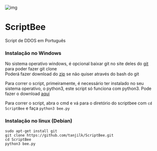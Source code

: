 ![img](https://raw.githubusercontent.com/tanjilk/ScriptBee/master/img/icon.ico)  
# ScriptBee  
Script de DDOS em Português  

### Instalação no Windows
No sistema operativo windows, é opcional baixar git no site deles do [git](https://git-scm.com/downloads) para poder fazer git clone  
Poderá fazer download do [zip](https://github.com/tanjilk/ScriptBee/archive/refs/heads/master.zip) se não quiser através do bash do git  

Para correr o script, primeiramente, é necessário ter instalado no seu sistema operativo, o python3, este script só funciona com python3. Pode fazer o download [aqui](https://www.python.org/downloads/)

Para correr o script, abra o cmd e vá para o diretório do scriptbee com `cd ScriptBee` e faça `python3 bee.py`
### Instalação no linux (Debian)
`sudo apt-get install git`  
`git clone https://github.com/tanjilk/ScriptBee.git`  
`cd ScriptBee`  
`python3 bee.py`  
